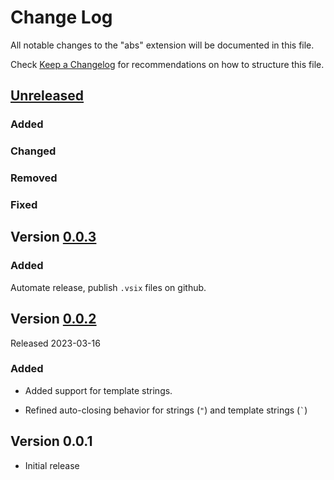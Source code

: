 # Change Log

All notable changes to the "abs" extension will be documented in this file.

Check [Keep a Changelog](http://keepachangelog.com/) for recommendations on how to structure this file.

## [Unreleased]

### Added

### Changed

### Removed

### Fixed

## Version [0.0.3]

### Added

Automate release, publish `.vsix` files on github.

## Version [0.0.2] 

Released 2023-03-16

### Added

- Added support for template strings.

- Refined auto-closing behavior for strings (`"`) and template strings (`` ` ``)

## Version 0.0.1
- Initial release

[Unreleased]: https://github.com/abstools/abs-vs-code/compare/HEAD...v0.0.3
[0.0.3]: https://github.com/abstools/abs-vs-code/compare/v0.0.3...v0.0.2
[0.0.2]: https://github.com/abstools/abs-vs-code/compare/v0.0.2...v0.0.1
